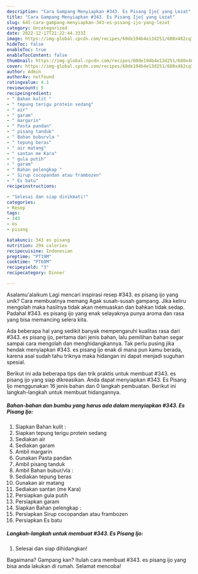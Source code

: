 ```yaml
---
description: "Cara Gampang Menyiapkan #343. Es Pisang Ijo{ yang Lezat"
title: "Cara Gampang Menyiapkan #343. Es Pisang Ijo{ yang Lezat"
slug: 645-cara-gampang-menyiapkan-343-es-pisang-ijo-yang-lezat
category: Uncategorized
date: 2022-12-17T21:22:44.333Z
image: https://img-global.cpcdn.com/recipes/60de194b4e13d251/680x482cq70/343-es-pisang-ijo-foto-resep-utama.jpg
hideToc: false
enableToc: true
enableTocContent: false
thumbnail: https://img-global.cpcdn.com/recipes/60de194b4e13d251/680x482cq70/343-es-pisang-ijo-foto-resep-utama.jpg
cover: https://img-global.cpcdn.com/recipes/60de194b4e13d251/680x482cq70/343-es-pisang-ijo-foto-resep-utama.jpg
author: Admin
authorAv: notfound
ratingvalue: 4.1
reviewcount: 5
recipeingredient:
- " Bahan kulit "
- " tepung terigu protein sedang"
- " air"
- " garam"
- " margarin"
- " Pasta pandan"
- " pisang tanduk"
- " Bahan buburvla "
- " tepung beras"
- " air matang"
- " santan me Kara"
- " gula putih"
- " garam"
- " Bahan pelengkap "
- " Sirup cocopandan atau frambozen"
- " Es batu"
recipeinstructions:

- "Selesai dan siap dinikmati!"
categories:
- Resep
tags:
- 343
- es
- pisang

katakunci: 343 es pisang 
nutrition: 294 calories
recipecuisine: Indonesian
preptime: "PT19M"
cooktime: "PT60M"
recipeyield: "3"
recipecategory: Dinner

---
```



Asalamu'alaikum Lagi mencari inspirasi resep #343. es pisang ijo yang unik? Cara membuatnya memang Agak susah-susah gampang. Jika keliru mengolah maka hasilnya tidak akan memuaskan dan bahkan tidak sedap. Padahal #343. es pisang ijo yang enak selayaknya punya aroma dan rasa yang bisa memancing selera kita.




Ada beberapa hal yang sedikit banyak mempengaruhi kualitas rasa dari #343. es pisang ijo, pertama dari jenis bahan, lalu pemilihan bahan segar sampai cara mengolah dan menghidangkannya. Tak perlu pusing jika hendak menyiapkan #343. es pisang ijo enak di mana pun kamu berada, karena asal sudah tahu triknya maka hidangan ini dapat menjadi suguhan spesial.


Berikut ini ada beberapa tips dan trik praktis untuk membuat #343. es pisang ijo yang siap dikreasikan. Anda dapat menyiapkan #343. Es Pisang Ijo menggunakan 16 jenis bahan dan 0 langkah pembuatan. Berikut ini langkah-langkah untuk membuat hidangannya.

<!--inarticleads1-->

##### Bahan-bahan dan bumbu yang harus ada dalam menyiapkan #343. Es Pisang Ijo:

1. Siapkan  Bahan kulit :
1. Siapkan  tepung terigu protein sedang
1. Sediakan  air
1. Sediakan  garam
1. Ambil  margarin
1. Gunakan  Pasta pandan
1. Ambil  pisang tanduk
1. Ambil  Bahan bubur/vla :
1. Sediakan  tepung beras
1. Gunakan  air matang
1. Sediakan  santan (me Kara)
1. Persiapkan  gula putih
1. Persiapkan  garam
1. Siapkan  Bahan pelengkap :
1. Persiapkan  Sirup cocopandan atau frambozen
1. Persiapkan  Es batu




<!--inarticleads2-->

##### Langkah-langkah untuk membuat #343. Es Pisang Ijo:


1. Selesai dan siap dihidangkan!



Bagaimana? Gampang kan? Itulah cara membuat #343. es pisang ijo yang bisa anda lakukan di rumah. Selamat mencoba!

